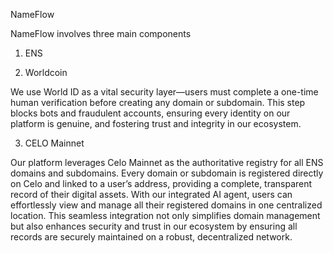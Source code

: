 NameFlow



NameFlow involves three main components

1. ENS


2. Worldcoin

We use World ID as a vital security layer—users must complete a one-time human verification before creating any domain or subdomain. This step blocks bots and fraudulent accounts, ensuring every identity on our platform is genuine, and fostering trust and integrity in our ecosystem.

3. CELO Mainnet

Our platform leverages Celo Mainnet as the authoritative registry for all ENS domains and subdomains. Every domain or subdomain is registered directly on Celo and linked to a user’s address, providing a complete, transparent record of their digital assets. With our integrated AI agent, users can effortlessly view and manage all their registered domains in one centralized location. This seamless integration not only simplifies domain management but also enhances security and trust in our ecosystem by ensuring all records are securely maintained on a robust, decentralized network.

